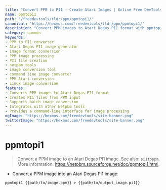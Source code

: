```yaml
---
title: "Convert PPM to PI1 - Create Atari Images | Online Free DevTools by Hexmos"
name: ppmtopi1
path: "/freedevtools/tldr/ppm/ppmtopi1/"
canonical: "https://hexmos.com/freedevtools/tldr/ppm/ppmtopi1/"
description: "Convert PPM images to Atari Degas PI1 format with ppmtopi1. Generate retro-style graphics effortlessly. Free online tool, no registration required."
category: common
keywords:
- PPM to PI1 converter
- Atari Degas PI1 image generator
- image format conversion
- PPM image processing
- PI1 file creation
- netpbm tools
- image conversion tool
- command line image converter
- PPM Atari conversion
- Linux image conversion
features:
- Converts PPM images to Atari Degas PI1 format
- Creates PI1 files from PPM input
- Supports batch image conversion
- Integrates with other Netpbm tools
- Provides a command-line interface for image processing
ogImage: "https://hexmos.com/freedevtools/site-banner.png"
twitterImage: "https://hexmos.com/freedevtools/site-banner.png"
---
```


# ppmtopi1

> Convert a PPM image to an Atari Degas PI1 image.
> See also: `pi1toppm`.
> More information: <https://netpbm.sourceforge.net/doc/ppmtopi1.html>.

- Convert a PPM image into an Atari Degas PI1 image:

`ppmtopi1 {{path/to/image.ppm}} > {{path/to/output_image.pi1}}`
